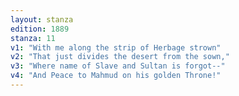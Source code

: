 ```yaml
---
layout: stanza
edition: 1889
stanza: 11
v1: "With me along the strip of Herbage strown"
v2: "That just divides the desert from the sown,"
v3: "Where name of Slave and Sultan is forgot--"
v4: "And Peace to Mahmud on his golden Throne!"
---
```

